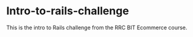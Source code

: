 Intro-to-rails-challenge
========================

This is the intro to Rails challenge from the RRC BIT Ecommerce course.
